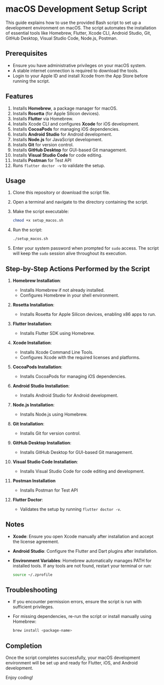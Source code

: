# macOS Development Setup Script

This guide explains how to use the provided Bash script to set up a development environment on macOS. The script automates the installation of essential tools like Homebrew, Flutter, Xcode CLI, Android Studio, Git, GitHub Desktop, Visual Studio Code, Node.js, Postman.

## Prerequisites

- Ensure you have administrative privileges on your macOS system.
- A stable internet connection is required to download the tools.
- Login to your Apple ID and install Xcode from the App Store before running the script.

## Features

1. Installs **Homebrew**, a package manager for macOS.
2. Installs **Rosetta** (for Apple Silicon devices).
3. Installs **Flutter** via Homebrew.
4. Installs Xcode CLI and configures **Xcode** for iOS development.
5. Installs **CocoaPods** for managing iOS dependencies.
6. Installs **Android Studio** for Android development.
7. Installs **Node.js** for JavaScript development.
8. Installs **Git** for version control.
9. Installs **GitHub Desktop** for GUI-based Git management.
10. Installs **Visual Studio Code** for code editing.
11. Installs **Postman** for Test API
12. Runs `flutter doctor -v` to validate the setup.

## Usage

1. Clone this repository or download the script file.
2. Open a terminal and navigate to the directory containing the script.
3. Make the script executable:

   ```bash
   chmod +x setup_macos.sh
   ```

4. Run the script:

   ```bash
   ./setup_macos.sh
   ```

5. Enter your system password when prompted for `sudo` access. The script will keep the `sudo` session alive throughout its execution.

## Step-by-Step Actions Performed by the Script

1. **Homebrew Installation**:
   - Installs Homebrew if not already installed.
   - Configures Homebrew in your shell environment.

2. **Rosetta Installation**:
   - Installs Rosetta for Apple Silicon devices, enabling x86 apps to run.

3. **Flutter Installation**:
   - Installs Flutter SDK using Homebrew.

4. **Xcode Installation**:
   - Installs Xcode Command Line Tools.
   - Configures Xcode with the required licenses and platforms.

5. **CocoaPods Installation**:
   - Installs CocoaPods for managing iOS dependencies.

6. **Android Studio Installation**:
   - Installs Android Studio for Android development.

7. **Node.js Installation**:
   - Installs Node.js using Homebrew.

8. **Git Installation**:
   - Installs Git for version control.

9. **GitHub Desktop Installation**:
   - Installs GitHub Desktop for GUI-based Git management.

10. **Visual Studio Code Installation**:
    - Installs Visual Studio Code for code editing and development.

11. **Postman Installation**
    - Installs Postman for Test API

12. **Flutter Doctor**:
    - Validates the setup by running `flutter doctor -v`.

## Notes

- **Xcode**: Ensure you open Xcode manually after installation and accept the license agreement.
- **Android Studio**: Configure the Flutter and Dart plugins after installation.
- **Environment Variables**: Homebrew automatically manages PATH for installed tools. If any tools are not found, restart your terminal or run:

  ```bash
  source ~/.zprofile
  ```

## Troubleshooting

- If you encounter permission errors, ensure the script is run with sufficient privileges.
- For missing dependencies, re-run the script or install manually using Homebrew:

  ```bash
  brew install <package-name>
  ```

## Completion

Once the script completes successfully, your macOS development environment will be set up and ready for Flutter, iOS, and Android development.

Enjoy coding!
